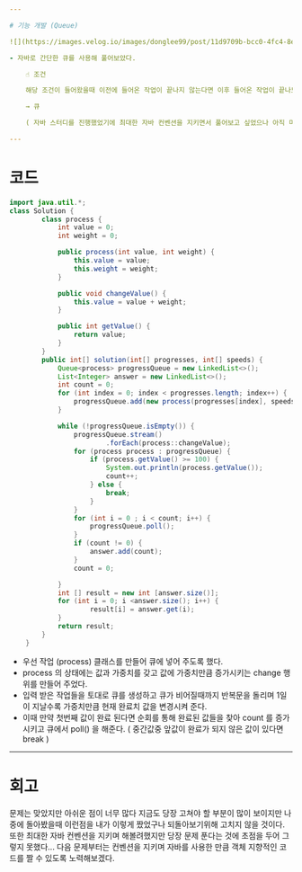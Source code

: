 ```yaml
---

# 기능 개발 (Queue)

![](https://images.velog.io/images/donglee99/post/11d9709b-bcc0-4fc4-8e65-4292fe64292a/%EC%8A%A4%ED%81%AC%EB%A6%B0%EC%83%B7%202021-05-24%20%EC%98%A4%ED%9B%84%2010.16.45.png)

- 자바로 간단한 큐를 사용해 풀어보았다.

    ☝️ 조건 

    해당 조건이 들어왔을때 이전에 들어온 작업이 끝나지 않는다면 이후 들어온 작업이 끝나도 배포가 불가능 → 선입 선출 

    → 큐

    ( 자바 스터디를 진행했었기에 최대한 자바 컨벤션을 지키면서 풀어보고 싶었으나 아직 미흡 하여 생각처럼 잘 진행 되지 않았다. )

---
```


# 코드

```java
import java.util.*;
class Solution {
        class process {
            int value = 0;
            int weight = 0;

            public process(int value, int weight) {
                this.value = value;
                this.weight = weight;
            }

            public void changeValue() {
                this.value = value + weight;
            }

            public int getValue() {
                return value;
            }
        }
        public int[] solution(int[] progresses, int[] speeds) {
            Queue<process> progressQueue = new LinkedList<>();
            List<Integer> answer = new LinkedList<>();
            int count = 0;
            for (int index = 0; index < progresses.length; index++) {
                progressQueue.add(new process(progresses[index], speeds[index]));
            }

            while (!progressQueue.isEmpty()) {
                progressQueue.stream()
                        .forEach(process::changeValue);
                for (process process : progressQueue) {
                    if (process.getValue() >= 100) {
                        System.out.println(process.getValue());
                        count++;
                    } else {
                        break;
                    }
                }
                for (int i = 0 ; i < count; i++) {
                    progressQueue.poll();
                }
                if (count != 0) {
                    answer.add(count);
                }
                count = 0;

            }
            int [] result = new int [answer.size()];
            for (int i = 0; i <answer.size(); i++) {
                    result[i] = answer.get(i);
            }
            return result;
        }
    }
```

- 우선 작업 (process) 클래스를 만들어 큐에 넣어 주도록 했다.
- process 의 상태에는 값과 가중치를 갖고 값에 가중치만큼 증가시키는 change 행위를 만들어 주었다.
- 입력 받은 작업들을 토대로 큐를 생성하고 큐가 비어질때까지 반복문을 돌리며 1일이 지날수록 가중치만큼 현재 완료치 값을 변경시켜 준다.
- 이때 만약 첫번째 값이 완료 된다면 순회를 통해 완료된 값들을 찾아 count 를 증가시키고 큐에서 poll() 을 해준다. ( 중간값중 앞값이 완료가 되지 않은 값이 있다면 break )

---

# 회고

문제는 맞았지만 아쉬운 점이 너무 많다 지금도 당장 고쳐야 할 부분이 많이 보이지만 나중에 돌아봤을때 이런점을 내가 이렇게 짰었구나 되돌아보기위해 고치지 않을 것이다. 또한 최대한 자바 컨벤션을 지키며 해볼려했지만 당장 문제 푼다는 것에 초점을 두어 그렇지 못했다... 다음 문제부터는 컨벤션을 지키며 자바를 사용한 만큼 객체 지향적인 코드를 짤 수 있도록 노력해보겠다.